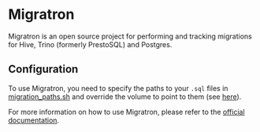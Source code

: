 # Migratron

Migratron is an open source project for performing and tracking migrations for Hive, Trino (formerly PrestoSQL) and Postgres.

## Configuration

To use Migratron, you need to specify the paths to your `.sql` files in [migration_paths.sh](./migration_path.sh) and override the volume to point to them (see [here](../README.md#using-with-other-projects)).

For more information on how to use Migratron, please refer to the [official documentation](https://migratron.readthedocs.io/en/latest/).
